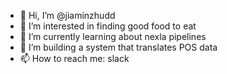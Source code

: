 - 👋 Hi, I’m @jiaminzhudd
- 👀 I’m interested in finding good food to eat
- 🌱 I’m currently learning about nexla pipelines
- 💞️ I’m building a system that translates POS data
- 📫 How to reach me: slack

<!---
jiaminzhudd/jiaminzhudd is a ✨ special ✨ repository because its `README.md` (this file) appears on your GitHub profile.
You can click the Preview link to take a look at your changes.
--->
